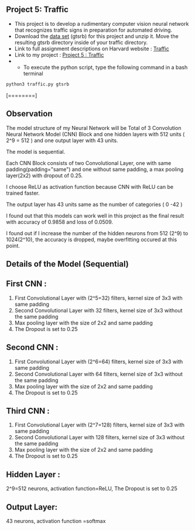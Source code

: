 ## Project 5: Traffic <br/>
- This project is to develop a rudimentary computer vision neural network that recognizes traffic signs in preparation for automated driving. <br/>
- Download the [data set](https://cdn.cs50.net/ai/2020/spring/projects/5/gtsrb.zip) (gtsrb) for this project and unzip it. Move the resulting gtsrb directory inside of your traffic directory. <br/> 
- Link to full assignment descriptions on Harvard website : [Traffic](https://cs50.harvard.edu/ai/2020/projects/5/traffic/) <br/>
- Link to my project : [Project 5 : Traffic](https://github.com/Lim-Calculus/Project-CS50AI/tree/main/Week%205%20:%20Neural%20Networks/Project%205%20:%20Traffic) <br/>
- - To execute the python script, type the following command in a bash terminal <br/>

```bash
python3 traffic.py gtsrb
``` 
[========]

## Observation
The model structure of my Neural Network will be Total of 3 Convolution Neural Network Model (CNN) Block
and one hidden layers with 512 units ( 2^9 = 512 ) and one output layer with 43 units.

The model is sequential.

Each CNN Block consists of two Convolutional Layer, one with same padding(padding="same") and one without same padding, a max pooling layer(2x2) with dropout of 0.25.

I choose ReLU as activation function because CNN with ReLU can be trained faster.

The output layer has 43 units same as the number of categories ( 0 -42 ) 

I found out that this models can work well in this project as the final result with accuracy of 0.9858 and loss of 0.0509.

I found out if I increase the number of the hidden neurons from 512 (2^9) to 1024(2^10), the accuracy is dropped, maybe overfitting occured at this point. 

## Details of the Model (Sequential)
## First CNN :
1. First Convolutional Layer with (2^5=32) filters, kernel size of 3x3 with same padding
2. Second Convolutional Layer with 32 filters, kernel size of 3x3 without the same padding
3. Max pooling layer with the size of 2x2 and same padding
4. The Dropout is set to 0.25

## Second CNN :
1. First Convolutional Layer with (2^6=64) filters, kernel size of 3x3 with same padding
2. Second Convolutional Layer with 64 filters, kernel size of 3x3 without the same padding
3. Max pooling layer with the size of 2x2 and same padding
4. The Dropout is set to 0.25


## Third CNN :
1. First Convolutional Layer with (2^7=128) filters, kernel size of 3x3 with same padding
2. Second Convolutional Layer with 128 filters, kernel size of 3x3 without the same padding
3. Max pooling layer with the size of 2x2 and same padding
4. The Dropout is set to 0.25

## Hidden Layer :
2^9=512 neurons, activation function=ReLU, The Dropout is set to 0.25

## Output Layer:
43 neurons, activation function =softmax

